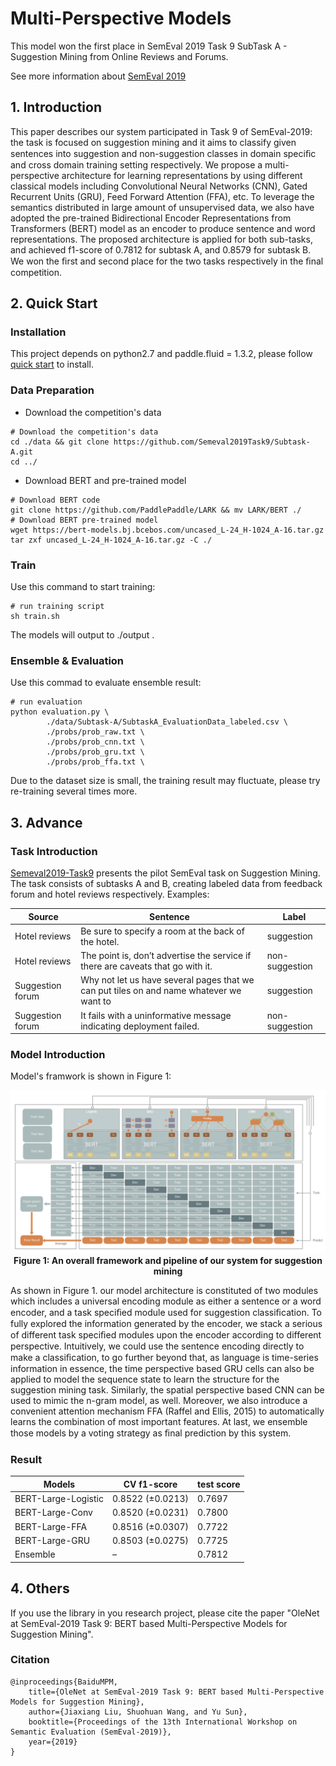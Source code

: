 # Multi-Perspective Models

This model won the first place in SemEval 2019 Task 9 SubTask A - Suggestion Mining from Online Reviews and Forums.

See more information about [SemEval 2019](http://alt.qcri.org/semeval2019/)

## 1. Introduction
This paper describes our system participated in Task 9 of SemEval-2019: the task is focused on suggestion mining and it aims to classify given sentences into suggestion and non-suggestion classes in domain speciﬁc and cross domain training setting respectively. We propose a multi-perspective architecture for learning representations by using different classical models including Convolutional Neural Networks (CNN), Gated Recurrent Units (GRU), Feed Forward Attention (FFA), etc. To leverage the semantics distributed in large amount of unsupervised data, we also have adopted the pre-trained Bidirectional Encoder Representations from Transformers (BERT) model as an encoder to produce sentence and word representations. The proposed architecture is applied for both sub-tasks, and achieved f1-score of 0.7812 for subtask A, and 0.8579 for subtask B. We won the ﬁrst and second place for the two tasks respectively in the ﬁnal competition.

## 2. Quick Start
### Installation
This project depends on python2.7 and paddle.fluid = 1.3.2, please follow [quick start](http://www.paddlepaddle.org/#quick-start) to install.
### Data Preparation
- Download the competition's data

```
# Download the competition's data
cd ./data && git clone https://github.com/Semeval2019Task9/Subtask-A.git
cd ../
```

- Download BERT and pre-trained model

```
# Download BERT code
git clone https://github.com/PaddlePaddle/LARK && mv LARK/BERT ./
# Download BERT pre-trained model
wget https://bert-models.bj.bcebos.com/uncased_L-24_H-1024_A-16.tar.gz
tar zxf uncased_L-24_H-1024_A-16.tar.gz -C ./
```

### Train
Use this command to start training:

```
# run training script
sh train.sh
```
The models will output to ./output .

### Ensemble & Evaluation
Use this commad to evaluate ensemble result:

```
# run evaluation
python evaluation.py \
		./data/Subtask-A/SubtaskA_EvaluationData_labeled.csv \
		./probs/prob_raw.txt \
		./probs/prob_cnn.txt \
		./probs/prob_gru.txt \
		./probs/prob_ffa.txt \		
```
Due to the dataset size is small, the training result may fluctuate, please try re-training several times more.

## 3. Advance 
### Task Introduction
[Semeval2019-Task9](https://www.aclweb.org/anthology/S19-2151) presents the pilot SemEval task on Suggestion Mining. The task consists of subtasks A and B, creating labeled data from feedback forum and hotel reviews respectively. Examples:

|Source |Sentence |Label|
|------| ------|------|
|Hotel reviews |Be sure to specify a room at the back of the hotel. |suggestion|
|Hotel reviews |The point is, don’t advertise the service if there are caveats that go with it.|non-suggestion|
|Suggestion forum| Why not let us have several pages that we can put tiles on and name whatever we want to |suggestion|
|Suggestion forum| It fails with a uninformative message indicating deployment failed.|non-suggestion|

### Model Introduction
Model's framwork is shown in Figure 1:
<p align="center">
<img src="data/mpm.png"/> <br />
<b>Figure 1: An overall framework and pipeline of our system for suggestion mining</b>
</p>
As shown in Figure 1. our model architecture is constituted of two modules which includes a universal encoding module as either a sentence or a word encoder, and a task speciﬁed module used for suggestion classiﬁcation. To fully explored the information generated by the encoder, we stack a serious of different task speciﬁed modules upon the encoder according to different perspective. Intuitively, we could use the sentence encoding directly to make a classiﬁcation, to go further beyond that, as language is time-series information in essence, the time perspective based GRU cells can also be applied to model the sequence state to learn the structure for the suggestion mining task. Similarly, the spatial perspective based CNN can be used to mimic the n-gram model, as well. Moreover, we also introduce a convenient attention mechanism FFA (Raffel and Ellis, 2015) to automatically learns the combination of most important features. At last, we ensemble those models by a voting strategy as ﬁnal prediction by this system. 

### Result
| Models | CV f1-score | test score |
| ----- | ----- | ------ |
BERT-Large-Logistic | 0.8522 (±0.0213) | 0.7697 
BERT-Large-Conv | 0.8520 (±0.0231) | 0.7800 
BERT-Large-FFA | 0.8516 (±0.0307) | 0.7722 
BERT-Large-GRU | 0.8503 (±0.0275) | 0.7725 
Ensemble | – | 0.7812 


## 4. Others
If you use the library in you research project, please cite the paper "OleNet at SemEval-2019 Task 9: BERT based Multi-Perspective Models for Suggestion Mining".
### Citation

```
@inproceedings{BaiduMPM,
    title={OleNet at SemEval-2019 Task 9: BERT based Multi-Perspective Models for Suggestion Mining},
    author={Jiaxiang Liu, Shuohuan Wang, and Yu Sun},
    booktitle={Proceedings of the 13th International Workshop on Semantic Evaluation (SemEval-2019)},
    year={2019}
}
```
